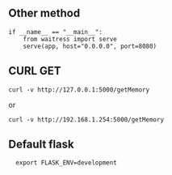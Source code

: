 ## Other method

    if __name__ == "__main__":
        from waitress import serve
        serve(app, host="0.0.0.0", port=8080)
 

## CURL GET

    curl -v http://127.0.0.1:5000/getMemory
    
 or
 
    curl -v http://192.168.1.254:5000/getMemory

## Default flask

      export FLASK_ENV=development
